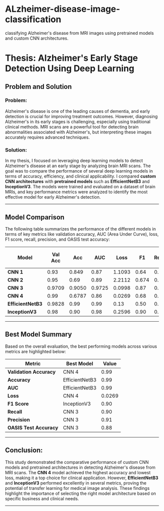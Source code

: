 # ALzheimer-disease-image-classification
classifying Alzheimer's disease from MRI images using pretrained models and custom CNN architectures.

# Thesis: Alzheimer's Early Stage Detection Using Deep Learning

## Problem and Solution

### Problem:
Alzheimer's disease is one of the leading causes of dementia, and early detection is crucial for improving treatment outcomes. However, diagnosing Alzheimer's in its early stages is challenging, especially using traditional clinical methods. MRI scans are a powerful tool for detecting brain abnormalities associated with Alzheimer's, but interpreting these images accurately requires advanced techniques.

### Solution:
In my thesis, I focused on leveraging deep learning models to detect Alzheimer's disease at an early stage by analyzing brain MRI scans. The goal was to compare the performance of several deep learning models in terms of accuracy, efficiency, and clinical applicability. I compared **custom CNN architectures** with **pretrained models** such as **EfficientNetB3** and **InceptionV3**. The models were trained and evaluated on a dataset of brain MRIs, and key performance metrics were analyzed to identify the most effective model for early Alzheimer's detection.

---

## Model Comparison

The following table summarizes the performance of the different models in terms of key metrics like validation accuracy, AUC (Area Under Curve), loss, F1 score, recall, precision, and OASIS test accuracy:

| **Model**          | **Val Acc** | **Acc**  | **AUC**  | **Loss**   | **F1**  | **Recall** | **Precision** | **OASIS Test Acc** |
|--------------------|-------------|----------|----------|------------|---------|------------|---------------|-------------------|
| **CNN 1**          | 0.93        | 0.849    | 0.87     | 1.1093     | 0.64    | 0.64       | 0.65          | 0.34              |
| **CNN 2**          | 0.95        | 0.69     | 0.89     | 2.2112     | 0.674   | 0.685      | 0.685         | 0.67              |
| **CNN 3**          | 0.9709      | 0.9050   | 0.9725   | 0.0998     | 0.87    | 0.905      | 0.91          | 0.88              |
| **CNN 4**          | 0.99        | 0.6787   | 0.86     | 0.0269     | 0.68    | 0.67       | 0.68          | 0.25              |
| **EfficientNetB3** | 0.9828      | 0.99     | 0.99     | 0.13       | 0.50    | 0.48       | 0.53          | 0.33              |
| **InceptionV3**    | 0.98        | 0.90     | 0.98     | 0.2596     | 0.90    | 0.86       | 0.873         | 31.50             |

---

## Best Model Summary

Based on the overall evaluation, the best performing models across various metrics are highlighted below:

| **Metric**        | **Best Model**      | **Value**      |
|-------------------|---------------------|----------------|
| **Validation Accuracy** | CNN 4            | 0.99           |
| **Accuracy**          | EfficientNetB3     | 0.99           |
| **AUC**               | EfficientNetB3     | 0.99           |
| **Loss**              | CNN 4              | 0.0269         |
| **F1 Score**          | InceptionV3        | 0.90           |
| **Recall**            | CNN 3              | 0.90           |
| **Precision**         | CNN 3              | 0.91           |
| **OASIS Test Accuracy** | CNN 3            | 0.88           |

---

## Conclusion:
This study demonstrated the comparative performance of custom CNN models and pretrained architectures in detecting Alzheimer's disease from MRI scans. The **CNN 4** model achieved the highest accuracy and lowest loss, making it a top choice for clinical application. However, **EfficientNetB3** and **InceptionV3** performed excellently in several metrics, proving the potential of transfer learning for medical image analysis. These findings highlight the importance of selecting the right model architecture based on specific business and clinical needs.

---
